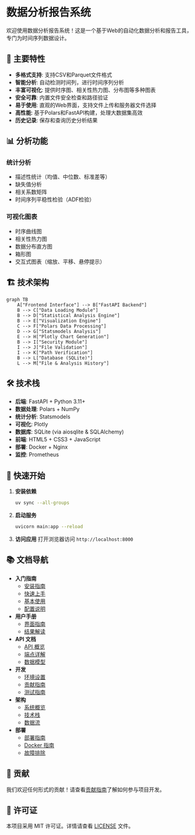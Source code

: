 # 数据分析报告系统

欢迎使用数据分析报告系统！这是一个基于Web的自动化数据分析和报告工具，专门为时间序列数据设计。

## 🚀 主要特性

- **多格式支持**: 支持CSV和Parquet文件格式
- **智能分析**: 自动检测时间列，进行时间序列分析
- **丰富可视化**: 提供时序图、相关性热力图、分布图等多种图表
- **安全可靠**: 内置文件安全检查和路径验证
- **易于使用**: 直观的Web界面，支持文件上传和服务器文件选择
- **高性能**: 基于Polars和FastAPI构建，处理大数据集高效
- **历史记录**: 保存和查询历史分析结果

## 📊 分析功能

### 统计分析
- 描述性统计（均值、中位数、标准差等）
- 缺失值分析
- 相关系数矩阵
- 时间序列平稳性检验（ADF检验）

### 可视化图表
- 时序曲线图
- 相关性热力图
- 数据分布直方图
- 箱形图
- 交互式图表（缩放、平移、悬停提示）

## 🏗️ 技术架构

```mermaid
graph TB
    A["Frontend Interface"] --> B["FastAPI Backend"]
    B --> C["Data Loading Module"]
    B --> D["Statistical Analysis Engine"]
    B --> E["Visualization Engine"]
    C --> F["Polars Data Processing"]
    D --> G["Statsmodels Analysis"]
    E --> H["Plotly Chart Generation"]
    B --> I["Security Module"]
    I --> J["File Validation"]
    I --> K["Path Verification"]
    B --> L["Database (SQLite)"]
    L --> M["File & Analysis History"]
```

## 🛠️ 技术栈

- **后端**: FastAPI + Python 3.11+
- **数据处理**: Polars + NumPy
- **统计分析**: Statsmodels
- **可视化**: Plotly
- **数据库**: SQLite (via aiosqlite & SQLAlchemy)
- **前端**: HTML5 + CSS3 + JavaScript
- **部署**: Docker + Nginx
- **监控**: Prometheus

## 📖 快速开始

1. **安装依赖**
   ```bash
   uv sync --all-groups
   ```

2. **启动服务**
   ```bash
   uvicorn main:app --reload
   ```

3. **访问应用**
   打开浏览器访问 `http://localhost:8000`

## 📚 文档导航

- **入门指南**
    - [安装指南](getting-started/installation.md)
    - [快速上手](getting-started/quick-start.md)
    - [基本使用](getting-started/basic-usage.md)
    - [配置说明](getting-started/configuration.md)
- **用户手册**
    - [界面指南](user-guide/interface.md)
    - [结果解读](user-guide/result-interpretation.md)
- **API 文档**
    - [API 概览](api/overview.md)
    - [端点详解](api/endpoints.md)
    - [数据模型](api/data-models.md)
- **开发**
    - [环境设置](development/setup.md)
    - [贡献指南](development/contributing.md)
    - [测试指南](development/testing.md)
- **架构**
    - [系统概览](architecture/overview.md)
    - [技术栈](architecture/tech-stack.md)
    - [数据流](architecture/data-flow.md)
- **部署**
    - [部署指南](deployment/deployment.md)
    - [Docker 指南](deployment/docker.md)
    - [故障排除](deployment/troubleshooting.md)

## 🤝 贡献

我们欢迎任何形式的贡献！请查看[贡献指南](development/contributing.md)了解如何参与项目开发。

## 📄 许可证

本项目采用 MIT 许可证。详情请查看 [LICENSE](https://github.com/your-username/data_report/blob/main/LICENSE) 文件。
